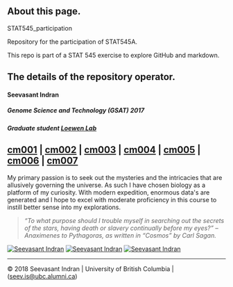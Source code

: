 About this page.
---------------  

STAT545_participation

Repository for the participation of STAT545A.

This repo is part of a STAT 545 exercise to explore GitHub and markdown.


The details of the repository operator.
---
#### **Seevasant Indran**
##### *Genome Science and Technology (GSAT) 2017*
##### Graduate student [Loewen Lab](http://www.loewenlab.ca/research-scope/) 


[cm001](https://github.com/zeeva85/STAT545A_participation/tree/master/cm001) \| 
[cm002](https://github.com/zeeva85/STAT545A_participation/tree/master/cm002) \| 
[cm003](https://github.com/zeeva85/STAT545A_participation/tree/master/cm003) \|
[cm004](https://github.com/zeeva85/STAT545A_participation/tree/master/cm004) \| 
[cm005](https://github.com/zeeva85/STAT545A_participation/tree/master/cm005) \| 
[cm006](https://github.com/zeeva85/STAT545A_participation/tree/master/cm006) \|
[cm007](https://github.com/zeeva85/STAT545A_participation/blob/master/cm007/cm007-exercise.md)
---


My primary passion is to seek out the mysteries and the intricacies that are allusively governing the universe. As such I have chosen biology as a platform of my curiosity. With modern expedition, enormous data's are generated and I hope to excel with moderate proficiency in this course to instill better sense into my explorations.

> *“To what purpose should I trouble myself in searching out the secrets of the stars, having death or slavery continually before my eyes?” – Anaximenes to Pythagoras, as written in “Cosmos” by Carl Sagan.*


[![Seevasant Indran](https://cdn3.iconfinder.com/data/icons/free-social-icons/67/twitter_circle_black-32.png)](https://twitter.com/zeeva85) [![Seevasant Indran](https://cdn3.iconfinder.com/data/icons/free-social-icons/67/linkedin_circle_black-32.png)](https://my.linkedin.com/in/seevasantindran) [![Seevasant Indran](https://cdn3.iconfinder.com/data/icons/picons-social/57/18-youtube-32.png)](https://www.youtube.com/user/szeeva85) 

---
:copyright: 2018 Seevasant Indran \| University of British Columbia \| (seev.is@ubc.alumni.ca)
